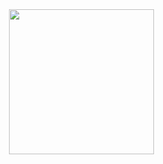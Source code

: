 
<div align="center">
  <span><img src="https://github.com/rushmi0/SecureKey/assets/120770468/da3fb943-c1a9-4fca-b358-3c30698b559c" height=256 width=256 /></span>
</div>

